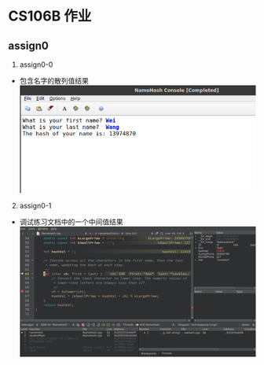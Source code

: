 # CS106B 作业
## assign0
1. assign0-0
- 包含名字的散列值结果
![assign0-0](./assign0/assign0-0.png)
<!--
![assign0-0](./assign0/assign0-0.png)
-->

2. assign0-1
- 调试练习文档中的一个中间值结果
![assign0-1](./assign0/assign0-1.png)
<!--
![assign0-1](./assign0/assign0-1.png)
-->


